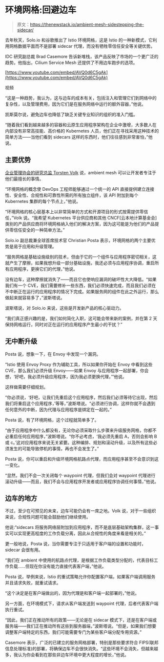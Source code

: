 # 环境网格:回避边车

> 原文：<https://thenewstack.io/ambient-mesh-sidestepping-the-sidecar/>

去年秋天，Solo.io 和谷歌推出了 Istio 环境网格，这是 Istio 的一种新模式，它利用网格数据平面而不是部署 sidecar 代理，而没有牺牲零信任安全等关键优势。

IDC 研究副总裁 Brad Casemore 告诉新堆栈，该产品反映了市场的一个更广泛的趋势。他指出，Cilium Service Mesh 还提供了不用边车跑步的选项。

[https://www.youtube.com/embed/AVQ0d6C5gAk](https://www.youtube.com/embed/AVQ0d6C5gAk)

视频

“这是一种趋势，我认为，这与边车的成本有关，包括注入和管理它们到网络中的复杂性，以及管理费用，因为它们是在服务网络中运行的额外容器，”他说。

凯斯莫尔说，避免边车也降低了缺乏关键专业知识的组织的准入门槛。

“随着我们看到越来越多的容器和云原生应用程序架构在企业中激增，大多数人在内部没有非常高技能、高价格的 Kubernetes 人员，他们正在寻找采用这种技术的简单方法——当他们看到 sidecars 这样的东西时，他们往往感到非常害怕，”他说。

## 主要优势

[企业管理协会的研究总监 Torsten Volk](https://www.linkedin.com/in/torstenvolk/) 说，ambient mesh 可以让开发者专注于他们最擅长的事情。

“环境网格的概念使 DevOps 工程师能够通过一个统一的 API 直接提供建立连接性、安全性、合规性和可靠性所需的所有独立组件，该 API 附加到每个 Kubernetes 集群的每个节点上，”他说。

“环境网格的核心层基本上以非常简单的方式和开源项目的形式按需提供零信任，”Volk 说。“我希望 Kubernetes 平台供应商和其他 CNCF[云本地计算基金会]类别的产品供应商将环境网格纳入他们的解决方案，因为这可能是为他们的产品提供零信任安全的一种简单方法。”

Solo.io 副总裁兼全球首席技术官 Christian Posta 表示，环境网格的两个主要优势是易于应用和升级管理。

“服务网格是基础设施级别的技术，但由于它的一个组件与应用程序密切相关，这就产生了摩擦，如果我想升级一部分基础设施，我还必须与应用程序协调，重启所有应用程序，更换它们的代理，”他说。

没有边车，这种摩擦就消失了——而且它也使响应漏洞的破坏性大大降低。“如果我们有一个 CVE，我们需要修补一些东西，我们必须快速完成，而且我们必须在不中断正在运行的应用程序的情况下完成。如果服务网的组件在此之外运行，那么做起来就容易多了，”波斯塔说。

波斯塔说，对 Solo.io 来说，这些是开发新产品的核心驱动力。

“我们真正感兴趣的是，我们如何简化入职，这可能会带来新的案例，并在第 2 天保持网格运行，同时对正在运行的应用程序产生最小的干扰？”

## 无中断升级

Posta 说，想象一下，在 Envoy 中发现一个漏洞。

“Istio 使用 Envoy Proxy 作为辅助工具，所以如果你开始在 Envoy 中看到这些 CVE，那么我们必须升级 Envoy——如果 Envoy 与应用程序一起部署，你会想，‘好吧，我必须升级应用程序，因为我必须更换代理，’”他说。

这样做需要仔细规划。

“你必须说，‘好吧，让我们先重启这个应用程序，然后我们必须等待它出现，然后我们将重启这个应用程序，’等等，”波斯塔说。“必须进行协调，这样你就不会遇到任何意外的中断，因为代理与应用程序是绑定在一起的。”

Posta 说，有了环境网格，这个过程就简单多了。

“由于应用程序中什么都没有，无论你必须采取什么步骤来升级服务网格，你都不必重启任何应用程序，”波斯塔说。“你不必考虑，‘我必须先重启 A，否则会影响 B 或 c。’这对应用程序来说无关紧要。这种编排、规划和滚动升级，以及所有这些必须发生的可能导致停机的事情，再也不会发生了。”

Posta 说，你可以重启和升级环境网格航路点代理，而应用程序甚至不会意识到这一变化。

“显然，我们不会一次关闭每个 waypoint 代理，但我们会对 waypoint 代理进行滚动升级——而且，我们不会与应用程序开发者或应用程序协调任何事情，”他说。

## 边车的地方

不过，至少在可预见的未来，边车可能仍会有一席之地。Volk 说，对于一些组织来说，合规性问题可能会鼓励他们继续使用。

他说:“sidecars 将服务网络层附加到应用程序，而不是底层基础架构集群，这一事实可以实现更高程度的工作负载分离，因此从合规性的角度来看是相关的。”

更一般地说，Posta 说，当你需要专注于只适用于客户端的设置和功能时，sidecar 会很有用。

“我们在 ambient 中使用的航路点代理，是根据工作负载类型分配的，代表目标工作负载……但现在你没有能力直接代表客户端，”他说。

Posta 说，举例来说，Istio 的重试策略允许你配置客户端，如果客户端调用服务并且请求失败，就重试请求。

“这个决定是在客户端做出的，因为代理是和客户端一起部署的，”他说。

另一方面，在环境模式下，请求从客户端发送到 waypoint 代理，后者代表客户端执行重试。

“因此，我们正在推动所有的政策——无论是在 sidecar 模式下，还是在客户端或服务端——我们正在推动所有这些到服务器端，”波斯塔说。“但是，如果我们想要调整客户端特定的东西，我们可能需要专门为某些客户端分配专用资源。”

Casemore 表示，广泛的已建立的服务网格部署，特别是那些要求符合 FIPS(联邦信息处理标准)的部署，将确保边车不会很快消失。“这些环境不会消失，但越来越多，我认为你会看到在那些非边车环境中更大程度的增长，”他说。

<svg xmlns:xlink="http://www.w3.org/1999/xlink" viewBox="0 0 68 31" version="1.1"><title>Group</title> <desc>Created with Sketch.</desc></svg>